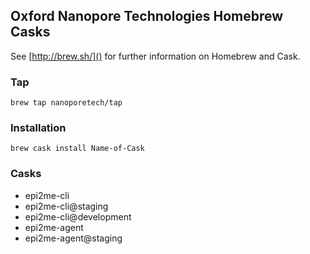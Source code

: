 ## Oxford Nanopore Technologies Homebrew Casks

See [http://brew.sh/]() for further information on Homebrew and Cask.

### Tap
```code
brew tap nanoporetech/tap
```

### Installation
```code
brew cask install Name-of-Cask
```

### Casks
*  epi2me-cli
*  epi2me-cli@staging
*  epi2me-cli@development
*  epi2me-agent
*  epi2me-agent@staging
